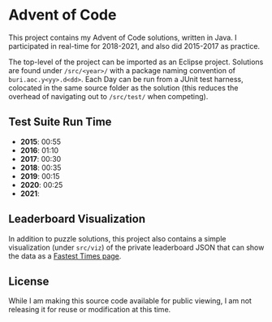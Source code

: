 # Advent of Code

This project contains my Advent of Code solutions, written in Java.
I participated in real-time for 2018-2021, and also did 2015-2017 as practice.

The top-level of the project can be imported as an Eclipse project.
Solutions are found under `/src/<year>/` with a package naming convention of `buri.aoc.y<yy>.d<dd>`.
Each Day can be run from a JUnit test harness, colocated in the same source folder as the solution
(this reduces the overhead of navigating out to `/src/test/` when competing).

## Test Suite Run Time

* **2015**: 00:55
* **2016**: 01:10
* **2017**: 00:30
* **2018**: 00:35
* **2019**: 00:15
* **2020**: 00:25
* **2021**:

## Leaderboard Visualization

In addition to puzzle solutions, this project also contains a simple visualization (under `src/viz`) of the private leaderboard JSON
that can show the data as a [Fastest Times page](http://aoc.urizone.net).

## License

While I am making this source code available for public viewing, I am not releasing it for reuse or modification at this time.